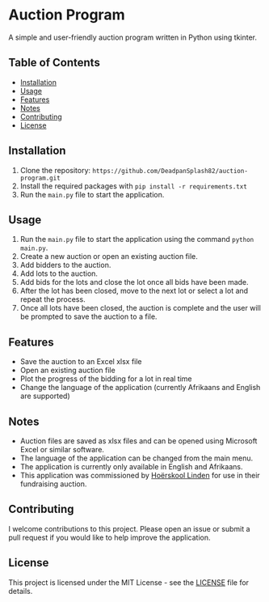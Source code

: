 # Auction Program
A simple and user-friendly auction program written in Python using tkinter. 

## Table of Contents
- [Installation](#installation)
- [Usage](#usage)
- [Features](#features)
- [Notes](#notes)
- [Contributing](#contributing)
- [License](#license)

## Installation
1. Clone the repository: `https://github.com/DeadpanSplash82/auction-program.git`
2. Install the required packages with `pip install -r requirements.txt`
3. Run the `main.py` file to start the application.

## Usage
1. Run the `main.py` file to start the application using the command `python main.py`.
2. Create a new auction or open an existing auction file.
3. Add bidders to the auction.
4. Add lots to the auction.
5. Add bids for the lots and close the lot once all bids have been made.
6. After the lot has been closed, move to the next lot or select a lot and repeat the process.
7. Once all lots have been closed, the auction is complete and the user will be prompted to save the auction to a file.

## Features
- Save the auction to an Excel xlsx file
- Open an existing auction file
- Plot the progress of the bidding for a lot in real time
- Change the language of the application (currently Afrikaans and English are supported)

## Notes
- Auction files are saved as xlsx files and can be opened using Microsoft Excel or similar software.
- The language of the application can be changed from the main menu.
- The application is currently only available in English and Afrikaans.
- This application was commissioned by [Hoërskool Linden](https://linden.co.za/) for use in their fundraising auction. 

## Contributing
I welcome contributions to this project. Please open an issue or submit a pull request if you would like to help improve the application.

## License
This project is licensed under the MIT License - see the [LICENSE](LICENSE) file for details.